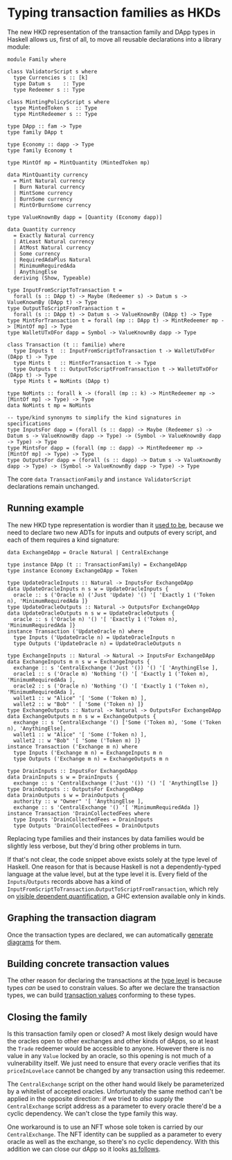 # Typing transaction families as HKDs

<!--
~~~ {.haskell}
{-# LANGUAGE DataKinds, DuplicateRecordFields, GADTs, FlexibleInstances, OverloadedStrings,
             KindSignatures, StandaloneKindSignatures, NoStarIsType,
             PolyKinds, RankNTypes, TypeApplications, TypeFamilies, UndecidableInstances #-}

module HKD where

import Data.Functor.Const (Const (Const))
import Data.Kind (Type)
import Data.Typeable (Typeable)
import GHC.TypeLits (Symbol)
import GHC.TypeNats (Natural)

import Family
~~~
-->

The new HKD representation of the transaction family and DApp types in Haskell allows us, first of all, to move all
reusable declarations into a library module:

~~~ {.haskell.ignore}
module Family where

class ValidatorScript s where
  type Currencies s :: [k]
  type Datum s    :: Type
  type Redeemer s :: Type

class MintingPolicyScript s where
  type MintedToken s  :: Type
  type MintRedeemer s :: Type

type DApp :: fam -> Type
type family DApp t

type Economy :: dapp -> Type
type family Economy t

type MintOf mp = MintQuantity (MintedToken mp)

data MintQuantity currency
  = Mint Natural currency
  | Burn Natural currency
  | MintSome currency
  | BurnSome currency
  | MintOrBurnSome currency

type ValueKnownBy dapp = [Quantity (Economy dapp)]

data Quantity currency
  = Exactly Natural currency
  | AtLeast Natural currency
  | AtMost Natural currency
  | Some currency
  | RequiredAdaPlus Natural
  | MinimumRequiredAda
  | AnythingElse
  deriving (Show, Typeable)

type InputFromScriptToTransaction t =
  forall (s :: DApp t) -> Maybe (Redeemer s) -> Datum s -> ValueKnownBy (DApp t) -> Type
type OutputToScriptFromTransaction t =
  forall (s :: DApp t) -> Datum s -> ValueKnownBy (DApp t) -> Type
type MintForTransaction t = forall (mp :: DApp t) -> MintRedeemer mp -> [MintOf mp] -> Type
type WalletUTxOFor dapp = Symbol -> ValueKnownBy dapp -> Type

class Transaction (t :: familie) where
  type Inputs t  :: InputFromScriptToTransaction t -> WalletUTxOFor (DApp t) -> Type
  type Mints t   :: MintForTransaction t -> Type
  type Outputs t :: OutputToScriptFromTransaction t -> WalletUTxOFor (DApp t) -> Type
  type Mints t = NoMints (DApp t)

type NoMints :: forall k -> (forall (mp :: k) -> MintRedeemer mp -> [MintOf mp] -> Type) -> Type
data NoMints t mp = NoMints

-- type/kind synonyms to simplify the kind signatures in specifications 
type InputsFor dapp = (forall (s :: dapp) -> Maybe (Redeemer s) -> Datum s -> ValueKnownBy dapp -> Type) -> (Symbol -> ValueKnownBy dapp -> Type) -> Type
type MintsFor dapp = (forall (mp :: dapp) -> MintRedeemer mp -> [MintOf mp] -> Type) -> Type
type OutputsFor dapp = (forall (s :: dapp) -> Datum s -> ValueKnownBy dapp -> Type) -> (Symbol -> ValueKnownBy dapp -> Type) -> Type
~~~

The core `data TransactionFamily` and `instance ValidatorScript` declarations remain unchanged.

<!--
~~~ {.haskell}
data TransactionFamily =
  UpdateOracle Natural
  | Exchange Natural Natural
  | DrainCollectedFees
data Token = Token Natural deriving (Eq, Typeable)

data OracleRedeemer (n :: Natural) = Update

instance ValidatorScript ('Oracle n) where
  type Currencies ('Oracle n) = '[ 'Token n ]
  type Datum ('Oracle n) = ()
  type Redeemer ('Oracle n) = OracleRedeemer n
instance ValidatorScript 'CentralExchange where
  type Currencies 'CentralExchange = '[ 'AnythingElse ]
  type Datum 'CentralExchange = ()
  type Redeemer 'CentralExchange = ()
~~~
-->

## Running example

The new HKD type representation is wordier than it [used to be](Typed.md), because we need to declare two new ADTs for
inputs and outputs of every script, and each of them requires a kind signature:

~~~ {.haskell}
data ExchangeDApp = Oracle Natural | CentralExchange

type instance DApp (t :: TransactionFamily) = ExchangeDApp
type instance Economy ExchangeDApp = Token

type UpdateOracleInputs :: Natural -> InputsFor ExchangeDApp
data UpdateOracleInputs n s w = UpdateOracleInputs {
  oracle :: s ('Oracle n) ('Just 'Update) '() '[ 'Exactly 1 ('Token n), 'MinimumRequiredAda ]}
type UpdateOracleOutputs :: Natural -> OutputsFor ExchangeDApp
data UpdateOracleOutputs n s w = UpdateOracleOutputs {
  oracle :: s ('Oracle n) '() '[ 'Exactly 1 ('Token n), 'MinimumRequiredAda ]}
instance Transaction ('UpdateOracle n) where
  type Inputs ('UpdateOracle n) = UpdateOracleInputs n
  type Outputs ('UpdateOracle n) = UpdateOracleOutputs n

type ExchangeInputs :: Natural -> Natural -> InputsFor ExchangeDApp
data ExchangeInputs m n s w = ExchangeInputs {
  exchange :: s 'CentralExchange ('Just '()) '() '[ 'AnythingElse ],
  oracle1 :: s ('Oracle m) 'Nothing '() '[ 'Exactly 1 ('Token m), 'MinimumRequiredAda ],
  oracle2 :: s ('Oracle n) 'Nothing '() '[ 'Exactly 1 ('Token n), 'MinimumRequiredAda ],
  wallet1 :: w "Alice" '[ 'Some ('Token m) ],
  wallet2 :: w "Bob" ' [ 'Some ('Token n) ]}
type ExchangeOutputs :: Natural -> Natural -> OutputsFor ExchangeDApp
data ExchangeOutputs m n s w = ExchangeOutputs {
  exchange :: s 'CentralExchange '() ['Some ('Token m), 'Some ('Token n), 'AnythingElse],
  wallet1 :: w "Alice" '[ 'Some ('Token n) ],
  wallet2 :: w "Bob" '[ 'Some ('Token m) ]}
instance Transaction ('Exchange m n) where
  type Inputs ('Exchange m n) = ExchangeInputs m n
  type Outputs ('Exchange m n) = ExchangeOutputs m n

type DrainInputs :: InputsFor ExchangeDApp
data DrainInputs s w = DrainInputs {
  exchange :: s 'CentralExchange ('Just '()) '() '[ 'AnythingElse ]}
type DrainOutputs :: OutputsFor ExchangeDApp
data DrainOutputs s w = DrainOutputs {
  authority :: w "Owner" '[ 'AnythingElse ],
  exchange :: s 'CentralExchange '() '[ 'MinimumRequiredAda ]}
instance Transaction 'DrainCollectedFees where
  type Inputs 'DrainCollectedFees = DrainInputs
  type Outputs 'DrainCollectedFees = DrainOutputs
~~~

Replacing type families and their instances by data families would be slightly less verbose, but they'd bring other
problems in turn.

If that's not clear, the code snippet above exists solely at the type level of Haskell. One reason for that is because
Haskell is not a dependently-typed language at the value level, but at the type level it is. Every field of the
`Inputs`/`Outputs` records above has a kind of `InputFromScriptToTransaction`.`OutputToScriptFromTransaction`, which
rely on [visible dependent
quantification](https://ryanglscott.github.io/2019/03/15/visible-dependent-quantification-in-haskell), a GHC extension
available only in kinds.

## Graphing the transaction diagram

Once the transaction types are declared, we can automatically [generate diagrams](Diagram.md) for them.

## Building concrete transaction values

The other reason for declaring the transactions at the [type
level](https://aphyr.com/posts/342-typing-the-technical-interview) is because types _can_ be used to constrain
values. So after we declare the transaction types, we can build [transaction values](Values.md) conforming to these
types.

## Closing the family

Is this transaction family open or closed? A most likely design would have the
oracles open to other exchanges and other kinds of dApps, so at least the
`Trade` redeemer would be accessible to anyone. However there is no value in any
`Value` locked by an oracle, so this opening is not much of a vulnerability
itself. We just need to ensure that every oracle verifies that its
`priceInLovelace` cannot be changed by any transaction using this redeemer.

The `CentralExchange` script on the other hand would likely be parameterized
by a whitelist of accepted oracles. Unfortunately the same method can't be
applied in the opposite direction: if we tried to *also* supply the
`CentralExchange` script address as a parameter to every oracle there'd be a
cyclic dependency. We can't close the type family this way.

One workaround is to use an NFT whose sole token is carried by our
`CentralExchange`. The NFT identity can be supplied as a parameter to every
oracle as well as the exchange, so there's no cyclic dependency. With this
addition we can close our dApp so it looks [as follows](NFT.md).
